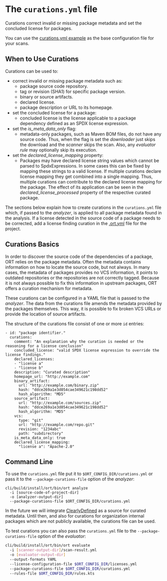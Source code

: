 # The `curations.yml` file

Curations correct invalid or missing package metadata and set the concluded license for packages.

You can use the [curations.yml example](../examples/curations.yml) as the base configuration file for your scans.

## When to Use Curations

Curations can be used to:

* correct invalid or missing package metadata such as:
  * package source code repository.
  * tag or revision (SHA1) for specific package version.
  * binary or source artifacts.
  * declared license.
  * package description or URL to its homepage.
* set the concluded license for a package:
  * concluded license is the license applicable to a package dependency defined as an SPDX license expression.
* set the _is_meta_data_only_ flag:
  * metadata-only packages, such as Maven BOM files, do not have any source code. Thus, when the flag is set the
  _downloader_ just skips the download and the _scanner_ skips the scan. Also, any _evaluator rule_ may optionally skip
  its execution.
* set the _declared_license_mapping_ property:
  * Packages may have declared license string values which cannot be parsed to SpdxExpressions. In some cases this can
    be fixed by mapping these strings to a valid license. If multiple curations declare license mapping they get
    combined into a single mapping. Thus, multiple curations can contribute to the declared license mapping for the
    package. The effect of its application can be seen in the _declared_license_processed_ property of the respective
    curated package. 

The sections below explain how to create curations in the `curations.yml` file which,
if passed to the _analyzer_, is applied to all package metadata found in the analysis.
If a license detected in the source code of a package needs to be corrected, add
a license finding curation in the [.ort.yml](config-file-ort-yml.md#curations) file for the project.

## Curations Basics

In order to discover the source code of the dependencies of a package, ORT relies on the package metadata. Often the
metadata contains information on how to locate the source code, but not always. In many cases, the metadata of packages
provides no VCS information, it points to outdated repositories or the repositories are not correctly tagged. Because it
is not always possible to fix this information in upstream packages, ORT offers a curation mechanism for metadata.

These curations can be configured in a YAML file that is passed to the _analyzer_. The data from the curations file
amends the metadata provided by the packages themselves. This way, it is possible to fix broken VCS URLs or provide the
location of source artifacts.

The structure of the curations file consist of one or more `id` entries:

```
- id: "package identifier."
  curations:
    comment: "An explanation why the curation is needed or the reasoning for a license conclusion"
    concluded_license: "valid SPDX license expression to override the license findings."
    declared_licenses:
    - "license a"
    - "license b"
    description: "Curated description"
    homepage_url: "http://example.com"
    binary_artifact:
      url: "http://example.com/binary.zip"
      hash: "ddce269a1e3d054cae349621c198dd52"
      hash_algorithm: "MD5"
    source_artifact:
      url: "http://example.com/sources.zip"
      hash: "ddce269a1e3d054cae349621c198dd52"
      hash_algorithm: "MD5"
    vcs:
      type: "git"
      url: "http://example.com/repo.git"
      revision: "1234abc"
      path: "subdirectory"
    is_meta_data_only: true
    declared_license_mapping:
      "license a": "Apache-2.0"
````

## Command Line

To use the `curations.yml` file put it to `$ORT_CONFIG_DIR/curations.yml` or pass it to the `--package-curations-file`
option of the _analyzer_:

```
cli/build/install/ort/bin/ort analyze
  -i [source-code-of-project-dir]
  -o [analyzer-output-dir]
  --package-curations-file $ORT_CONFIG_DIR/curations.yml
```

In the future we will integrate [ClearlyDefined](https://clearlydefined.io/) as a source for curated metadata. Until
then, and also for curations for organization internal packages which are not publicly available, the curations file can
be used.

To test curations you can also pass the `curations.yml` file to the `--package-curations-file` option of the
_evaluator_:

```bash
cli/build/install/ort/bin/ort evaluate
  -i [scanner-output-dir]/scan-result.yml
  -o [evaluator-output-dir]
  --output-formats YAML
  --license-configuration-file $ORT_CONFIG_DIR/licenses.yml
  --package-curations-file $ORT_CONFIG_DIR/curations.yml
  --rules-file $ORT_CONFIG_DIR/rules.kts
```
